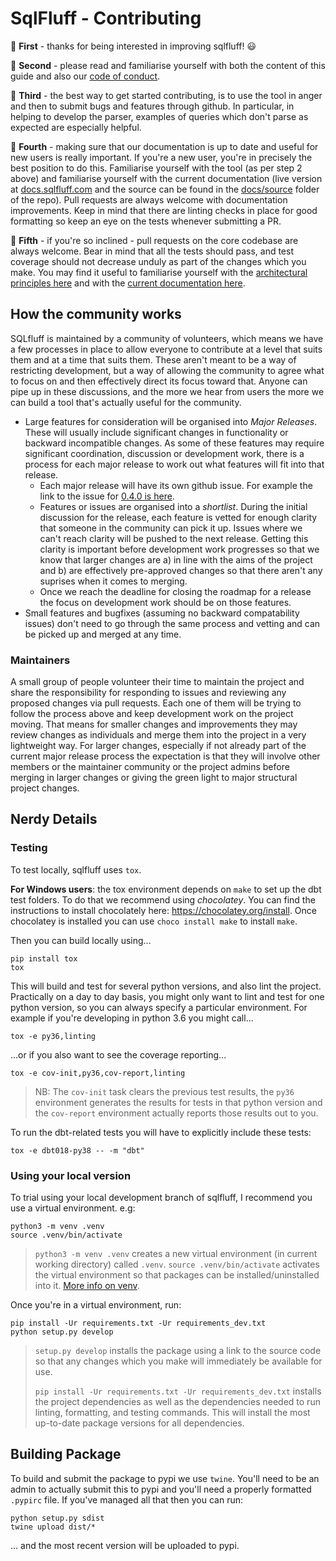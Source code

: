 # SqlFluff - Contributing

:star2: **First** - thanks for being interested in improving sqlfluff! :smiley:

:star2: **Second** - please read and familiarise yourself with both the content
of this guide and also our [code of conduct](CODE_OF_CONDUCT.md).

:star2: **Third** - the best way to get started contributing, is to use the
tool in anger and then to submit bugs and features through github.
In particular, in helping to develop the parser, examples of queries
which don't parse as expected are especially helpful.

:star2: **Fourth** - making sure that our documentation is up to date and useful
for new users is really important. If you're a new user, you're in precisely
the best position to do this. Familiarise yourself with the tool (as per step
2 above) and familiarise yourself with the current documentation (live version
at [docs.sqlfluff.com](https://docs.sqlfluff.com) and the source can be found
in the [docs/source](https://github.com/sqlfluff/sqlfluff/tree/master/docs/source)
folder of the repo). Pull requests are always welcome with documentation
improvements. Keep in mind that there are linting checks in place for good
formatting so keep an eye on the tests whenever submitting a PR.

:star2: **Fifth** - if you're so inclined - pull requests on the core codebase
are always welcome. Bear in mind that all the tests should pass, and test
coverage should not decrease unduly as part of the changes which you make.
You may find it useful to familiarise yourself with the
[architectural principles here](https://docs.sqlfluff.com/en/latest/architecture.html)
and with the [current documentation here](https://docs.sqlfluff.com).

## How the community works

SQLfluff is maintained by a community of volunteers, which means we have a
few processes in place to allow everyone to contribute at a level that suits
them and at a time that suits them. These aren't meant to be a way of restricting
development, but a way of allowing the community to agree what to focus on
and then effectively direct its focus toward that. Anyone can pipe up in these
discussions, and the more we hear from users the more we can build a tool
that's actually useful for the community.

- Large features for consideration will be organised into _Major Releases_.
  These will usually include significant changes in functionality or backward
  incompatible changes. As some of these features may require significant
  coordination, discussion or development work, there is a process for each
  major release to work out what features will fit into that release.
  - Each major release will have its own github issue. For example the link
    to the issue for [0.4.0 is here](https://github.com/sqlfluff/sqlfluff/issues/470).
  - Features or issues are organised into a _shortlist_. During the initial
    discussion for the release, each feature is vetted for enough clarity
    that someone in the community can pick it up. Issues where we can't
    reach clarity will be pushed to the next release. Getting this clarity
    is important before development work progresses so that we know that
    larger changes are a) in line with the aims of the project and b) are
    effectively pre-approved changes so that there aren't any suprises
    when it comes to merging.
  - Once we reach the deadline for closing the roadmap for a release the
    focus on development work should be on those features.
- Small features and bugfixes (assuming no backward compatability issues)
  don't need to go through the same process and vetting and can be picked
  up and merged at any time.

### Maintainers

A small group of people volunteer their time to maintain the project and
share the responsibility for responding to issues and reviewing any proposed
changes via pull requests. Each one of them will be trying to follow
the process above and keep development work on the project moving. That
means for smaller changes and improvements they may review changes as
individuals and merge them into the project in a very lightweight way.
For larger changes, especially if not already part of the current major
release process the expectation is that they will involve other members
or the maintainer community or the project admins before merging in
larger changes or giving the green light to major structural project
changes.

## Nerdy Details
### Testing

To test locally, sqlfluff uses `tox`.

**For Windows users**: the tox environment depends on `make` to set up the dbt test folders.
To do that we recommend using _chocolatey_. You can find the instructions to install chocolately here: https://chocolatey.org/install.
Once chocolatey is installed you can use `choco install make` to install `make`.

Then you can build locally using...

```shell
pip install tox
tox
```

This will build and test for several python versions, and also lint the project.
Practically on a day to day basis, you might only want to lint and test for one
python version, so you can always specify a particular environment. For example
if you're developing in python 3.6 you might call...

```shell
tox -e py36,linting
```

...or if you also want to see the coverage reporting...

```shell
tox -e cov-init,py36,cov-report,linting
```

> NB: The `cov-init` task clears the previous test results, the `py36` environment
> generates the results for tests in that python version and the `cov-report` environment
> actually reports those results out to you.

To run the dbt-related tests you will have to explicitly include these tests:

```shell
tox -e dbt018-py38 -- -m "dbt"
```

### Using your local version

To trial using your local development branch of sqlfluff, I recommend you use a virtual
environment. e.g:

```shell
python3 -m venv .venv
source .venv/bin/activate
```
> `python3 -m venv .venv` creates a new virtual environment (in current working
> directory) called `.venv`.
> `source .venv/bin/activate` activates the virtual environment so that packages
> can be installed/uninstalled into it. [More info on venv](https://docs.python.org/3/library/venv.html).

Once you're in a virtual environment, run:

```shell
pip install -Ur requirements.txt -Ur requirements_dev.txt
python setup.py develop
```

> `setup.py develop` installs the package using a link to the source code so that any changes
> which you make will immediately be available for use.
>
> `pip install -Ur requirements.txt -Ur requirements_dev.txt` installs the project dependencies
> as well as the dependencies needed to run linting, formatting, and testing commands. This will
> install the most up-to-date package versions for all dependencies.

## Building Package

To build and submit the package to pypi we use `twine`. You'll need to be an admin
to actually submit this to pypi and you'll need a properly formatted `.pypirc` file.
If you've managed all that then you can run:

```shell
python setup.py sdist
twine upload dist/*
```

... and the most recent version will be uploaded to pypi.
